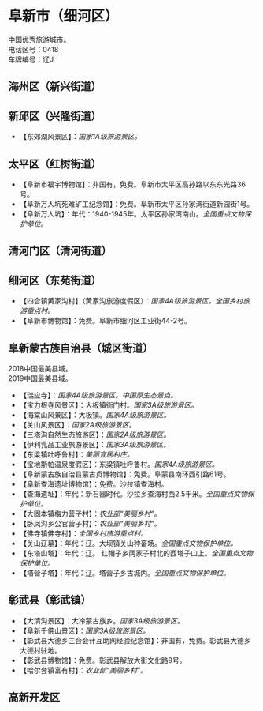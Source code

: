 # 阜新市（细河区）  
中国优秀旅游城市。  
电话区号：0418  
车牌编号：辽J  

## 海州区（新兴街道）  

## 新邱区（兴隆街道）  
* 【东郊湖风景区】：*国家1A级旅游景区。*  

## 太平区（红树街道）  
* 【阜新市福宇博物馆】：非国有，免费。阜新市太平区高孙路以东东光路36号。  
* 【阜新万人坑死难矿工纪念馆】：免费。阜新市太平区孙家湾街道新园街1号。  
* 【阜新万人坑】：年代：1940-1945年。太平区孙家湾南山。*全国重点文物保护单位。*   
## 清河门区（清河街道）  

## 细河区（东苑街道）  
* 【四合镇黄家沟村】（黄家沟旅游度假区）：*国家4A级旅游景区。全国乡村旅游重点村。*  
* 【阜新市博物馆】：免费。阜新市细河区工业街44-2号。  

## 阜新蒙古族自治县（城区街道）  
2018中国最美县域。  
2019中国最美县域。  
* 【瑞应寺】：*国家4A级旅游景区。中国原生态景点。*  
* 【宝力根寺风景区】：大板镇衙门村。*国家3A级旅游景区。*  
* 【海棠山风景区】：大板镇。*国家4A级旅游景区。*  
* 【关山风景区】：*国家2A级旅游景区。*  
* 【三塔沟自然生态旅游区】：*国家2A级旅游景区。*  
* 【伊利乳品工业旅游景区】：*国家3A级旅游景区。*  
* 【东梁镇吐呼鲁村】：*美丽宜居村庄。*  
* 【宝地斯帕温泉度假区】：东梁镇吐呼鲁村。*国家4A级旅游景区。*  
* 【阜新蒙古族自治县蒙古贞博物馆】：免费。阜蒙县南环西引路61号。  
* 【阜新查海遗址博物馆】：免费。沙拉镇查海村。  
* 【查海遗址】：年代：新石器时代。沙拉乡查海村西2.5千米。*全国重点文物保护单位。*   
* 【大固本镇梅力营子村】：*农业部“美丽乡村”。*  
* 【卧凤沟乡公官营子村】：*农业部“美丽乡村”。*  
* 【佛寺镇佛寺村】：*全国乡村旅游重点村。*  
* 【关山辽墓】：年代：辽。大坝镇关山种畜场。*全国重点文物保护单位。*   
* 【东塔山塔】：年代：辽。 红帽子乡两家子村北的西塔子山上。*全国重点文物保护单位。*   
* 【塔营子塔】：年代：辽。塔营子乡古城内。*全国重点文物保护单位。*   

## 彰武县（彰武镇）  
* 【大清沟景区】：大冷蒙古族乡。*国家3A级旅游景区。*  
* 【阜新千佛山景区】：*国家3A级旅游景区。*  
* 【彰武县大德乡三合会计互助网经验纪念馆】：非国有，免费。彰武县大德乡大德村驻地。  
* 【彰武县博物馆】：免费。彰武县解放大街文化路9号。  
* 【哈尔套镇富有村】：*农业部“美丽乡村”。*  

## 高新开发区  
